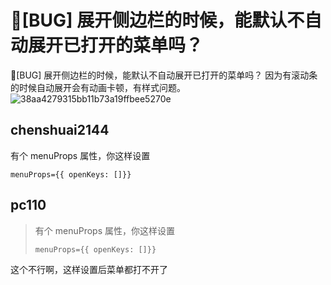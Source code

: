 # 🐛[BUG] 展开侧边栏的时候，能默认不自动展开已打开的菜单吗？

🐛[BUG] 展开侧边栏的时候，能默认不自动展开已打开的菜单吗？ 因为有滚动条的时候自动展开会有动画卡顿，有样式问题。
![38aa4279315bb11b73a19ffbee5270e](https://github.com/ant-design/pro-components/assets/29336835/6c18d821-c33c-47cc-8329-111e5af10599)

## chenshuai2144

有个 menuProps 属性，你这样设置

`menuProps={{ openKeys: []}}`

## pc110

> 有个 menuProps 属性，你这样设置
>
> `menuProps={{ openKeys: []}}`

这个不行啊，这样设置后菜单都打不开了
